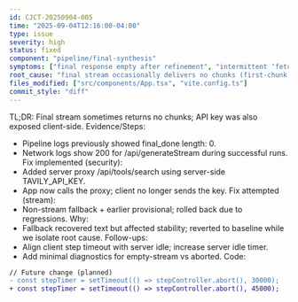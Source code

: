 ```yaml
---
id: CJCT-20250904-005
time: "2025-09-04T12:16:00-04:00"
type: issue
severity: high
status: fixed
component: "pipeline/final-synthesis"
symptoms: ["final response empty after refinement", "intermittent ‘fetch failed’ shown to user"]
root_cause: "final stream occasionally delivers no chunks (first-chunk stall)"
files_modified: ["src/components/App.tsx", "vite.config.ts"]
commit_style: "diff"
---
```

TL;DR: Final stream sometimes returns no chunks; API key was also exposed client-side.
Evidence/Steps:
- Pipeline logs previously showed final_done length: 0.
- Network logs show 200 for /api/generateStream during successful runs.
Fix implemented (security):
- Added server proxy /api/tools/search using server-side TAVILY_API_KEY.
- App now calls the proxy; client no longer sends the key.
Fix attempted (stream):
- Non-stream fallback + earlier provisional; rolled back due to regressions.
Why:
- Fallback recovered text but affected stability; reverted to baseline while we isolate root cause.
Follow-ups:
- Align client step timeout with server idle; increase server idle timer.
- Add minimal diagnostics for empty-stream vs aborted.
Code:
```diff
// Future change (planned)
- const stepTimer = setTimeout(() => stepController.abort(), 30000);
+ const stepTimer = setTimeout(() => stepController.abort(), 45000);
```
